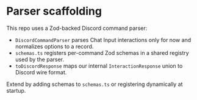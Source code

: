 # Parser scaffolding

This repo uses a Zod-backed Discord command parser:

- `DiscordCommandParser` parses Chat Input interactions only for now and normalizes options to a record.
- `schemas.ts` registers per-command Zod schemas in a shared registry used by the parser.
- `toDiscordResponse` maps our internal `InteractionResponse` union to Discord wire format.

Extend by adding schemas to `schemas.ts` or registering dynamically at startup.
